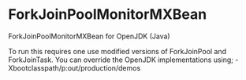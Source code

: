 # ForkJoinPoolMonitorMXBean
ForkJoinPoolMonitorMXBean for OpenJDK (Java)

To run this requires one use modified versions of ForkJoinPool and ForkJoinTask. You can override the OpenJDK implementations using;
-Xbootclasspath/p:out/production/demos
